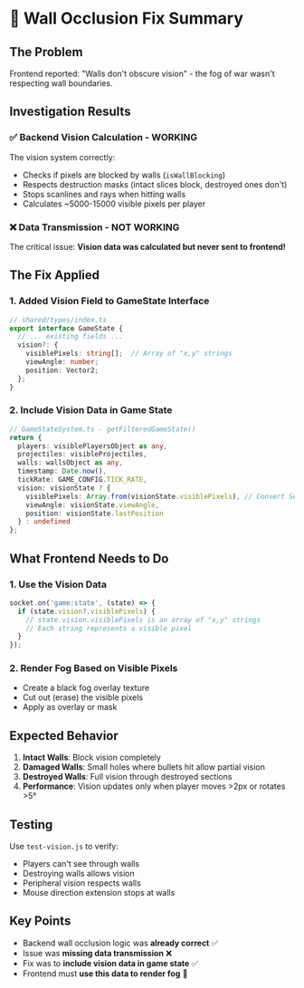 # 🧱 Wall Occlusion Fix Summary

## The Problem
Frontend reported: "Walls don't obscure vision" - the fog of war wasn't respecting wall boundaries.

## Investigation Results

### ✅ Backend Vision Calculation - WORKING
The vision system correctly:
- Checks if pixels are blocked by walls (`isWallBlocking`)
- Respects destruction masks (intact slices block, destroyed ones don't)
- Stops scanlines and rays when hitting walls
- Calculates ~5000-15000 visible pixels per player

### ❌ Data Transmission - NOT WORKING
The critical issue: **Vision data was calculated but never sent to frontend!**

## The Fix Applied

### 1. Added Vision Field to GameState Interface
```typescript
// shared/types/index.ts
export interface GameState {
  // ... existing fields ...
  vision?: {
    visiblePixels: string[];  // Array of "x,y" strings
    viewAngle: number;
    position: Vector2;
  };
}
```

### 2. Include Vision Data in Game State
```typescript
// GameStateSystem.ts - getFilteredGameState()
return {
  players: visiblePlayersObject as any,
  projectiles: visibleProjectiles,
  walls: wallsObject as any,
  timestamp: Date.now(),
  tickRate: GAME_CONFIG.TICK_RATE,
  vision: visionState ? {
    visiblePixels: Array.from(visionState.visiblePixels), // Convert Set to Array
    viewAngle: visionState.viewAngle,
    position: visionState.lastPosition
  } : undefined
};
```

## What Frontend Needs to Do

### 1. Use the Vision Data
```typescript
socket.on('game:state', (state) => {
  if (state.vision?.visiblePixels) {
    // state.vision.visiblePixels is an array of "x,y" strings
    // Each string represents a visible pixel
  }
});
```

### 2. Render Fog Based on Visible Pixels
- Create a black fog overlay texture
- Cut out (erase) the visible pixels
- Apply as overlay or mask

## Expected Behavior

1. **Intact Walls**: Block vision completely
2. **Damaged Walls**: Small holes where bullets hit allow partial vision
3. **Destroyed Walls**: Full vision through destroyed sections
4. **Performance**: Vision updates only when player moves >2px or rotates >5°

## Testing

Use `test-vision.js` to verify:
- Players can't see through walls
- Destroying walls allows vision
- Peripheral vision respects walls
- Mouse direction extension stops at walls

## Key Points

- Backend wall occlusion logic was **already correct** ✅
- Issue was **missing data transmission** ❌
- Fix was to **include vision data in game state** ✅
- Frontend must **use this data to render fog** 🎨 